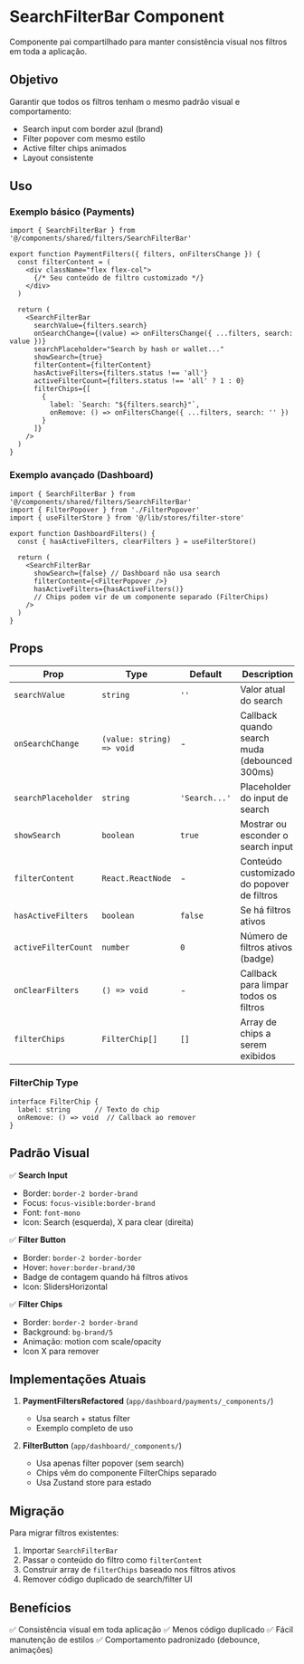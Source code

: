 # SearchFilterBar Component

Componente pai compartilhado para manter consistência visual nos filtros em toda a aplicação.

## Objetivo

Garantir que todos os filtros tenham o mesmo padrão visual e comportamento:
- Search input com border azul (brand)
- Filter popover com mesmo estilo
- Active filter chips animados
- Layout consistente

## Uso

### Exemplo básico (Payments)

```tsx
import { SearchFilterBar } from '@/components/shared/filters/SearchFilterBar'

export function PaymentFilters({ filters, onFiltersChange }) {
  const filterContent = (
    <div className="flex flex-col">
      {/* Seu conteúdo de filtro customizado */}
    </div>
  )

  return (
    <SearchFilterBar
      searchValue={filters.search}
      onSearchChange={(value) => onFiltersChange({ ...filters, search: value })}
      searchPlaceholder="Search by hash or wallet..."
      showSearch={true}
      filterContent={filterContent}
      hasActiveFilters={filters.status !== 'all'}
      activeFilterCount={filters.status !== 'all' ? 1 : 0}
      filterChips={[
        {
          label: `Search: "${filters.search}"`,
          onRemove: () => onFiltersChange({ ...filters, search: '' })
        }
      ]}
    />
  )
}
```

### Exemplo avançado (Dashboard)

```tsx
import { SearchFilterBar } from '@/components/shared/filters/SearchFilterBar'
import { FilterPopover } from './FilterPopover'
import { useFilterStore } from '@/lib/stores/filter-store'

export function DashboardFilters() {
  const { hasActiveFilters, clearFilters } = useFilterStore()

  return (
    <SearchFilterBar
      showSearch={false} // Dashboard não usa search
      filterContent={<FilterPopover />}
      hasActiveFilters={hasActiveFilters()}
      // Chips podem vir de um componente separado (FilterChips)
    />
  )
}
```

## Props

| Prop | Type | Default | Description |
|------|------|---------|-------------|
| `searchValue` | `string` | `''` | Valor atual do search |
| `onSearchChange` | `(value: string) => void` | - | Callback quando search muda (debounced 300ms) |
| `searchPlaceholder` | `string` | `'Search...'` | Placeholder do input de search |
| `showSearch` | `boolean` | `true` | Mostrar ou esconder o search input |
| `filterContent` | `React.ReactNode` | - | Conteúdo customizado do popover de filtros |
| `hasActiveFilters` | `boolean` | `false` | Se há filtros ativos |
| `activeFilterCount` | `number` | `0` | Número de filtros ativos (badge) |
| `onClearFilters` | `() => void` | - | Callback para limpar todos os filtros |
| `filterChips` | `FilterChip[]` | `[]` | Array de chips a serem exibidos |

### FilterChip Type

```tsx
interface FilterChip {
  label: string      // Texto do chip
  onRemove: () => void  // Callback ao remover
}
```

## Padrão Visual

✅ **Search Input**
- Border: `border-2 border-brand`
- Focus: `focus-visible:border-brand`
- Font: `font-mono`
- Icon: Search (esquerda), X para clear (direita)

✅ **Filter Button**
- Border: `border-2 border-border`
- Hover: `hover:border-brand/30`
- Badge de contagem quando há filtros ativos
- Icon: SlidersHorizontal

✅ **Filter Chips**
- Border: `border-2 border-brand`
- Background: `bg-brand/5`
- Animação: motion com scale/opacity
- Icon X para remover

## Implementações Atuais

1. **PaymentFiltersRefactored** (`app/dashboard/payments/_components/`)
   - Usa search + status filter
   - Exemplo completo de uso

2. **FilterButton** (`app/dashboard/_components/`)
   - Usa apenas filter popover (sem search)
   - Chips vêm do componente FilterChips separado
   - Usa Zustand store para estado

## Migração

Para migrar filtros existentes:

1. Importar `SearchFilterBar`
2. Passar o conteúdo do filtro como `filterContent`
3. Construir array de `filterChips` baseado nos filtros ativos
4. Remover código duplicado de search/filter UI

## Benefícios

✅ Consistência visual em toda aplicação
✅ Menos código duplicado
✅ Fácil manutenção de estilos
✅ Comportamento padronizado (debounce, animações)
